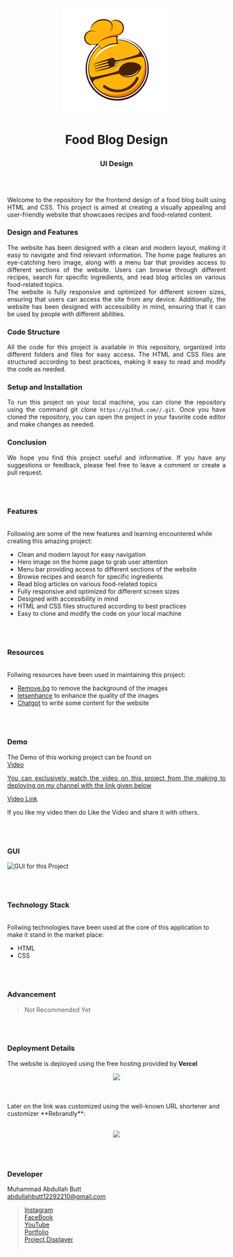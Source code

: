 <p align="center">
  <img src = "img/logo.png" width="250">
</p>

<b><h1 align="center">
  Food Blog Design
</h1></b>

<h3 align="center">
  UI Design 
</h3>


<br><br>

<p align="justify">
Welcome to the repository for the frontend design of a food blog built using HTML and CSS. This project is aimed at creating a visually appealing and user-friendly website that showcases recipes and food-related content.</p>
<h3>Design and Features</h3>
<p align="justify">
The website has been designed with a clean and modern layout, making it easy to navigate and find relevant information. The home page features an eye-catching hero image, along with a menu bar that provides access to different sections of the website. Users can browse through different recipes, search for specific ingredients, and read blog articles on various food-related topics.<br>
The website is fully responsive and optimized for different screen sizes, ensuring that users can access the site from any device. Additionally, the website has been designed with accessibility in mind, ensuring that it can be used by people with different abilities.
</p>
<h3>Code Structure</h3>
<p align="justify">
All the code for this project is available in this repository, organized into different folders and files for easy access. The HTML and CSS files are structured according to best practices, making it easy to read and modify the code as needed.
</p>
<h3>Setup and Installation</h3>
<p align="justify">
To run this project on your local machine, you can clone the repository using the command git clone <code>https://github.com/<username>/<repository-name>.git</code>. Once you have cloned the repository, you can open the project in your favorite code editor and make changes as needed.
</p>
<h3>Conclusion</h3>
<p align="justify">
We hope you find this project useful and informative. If you have any suggestions or feedback, please feel free to leave a comment or create a pull request.
</p>


<br><br>
<!-- ................................................................................................................................. -->


### Features
<br>
Following are some of the new features and learning encountered while creating this amazing project:

- Clean and modern layout for easy navigation
- Hero image on the home page to grab user attention
- Menu bar providing access to different sections of the website
- Browse recipes and search for specific ingredients
- Read blog articles on various food-related topics
- Fully responsive and optimized for different screen sizes
- Designed with accessibility in mind
- HTML and CSS files structured according to best practices
- Easy to clone and modify the code on your local machine

<br><br>
<!-- ................................................................................................................................. -->


### Resources
<br>
Follwing resources have been used in maintaining this project:

- [Remove.bg](https://www.remove.bg/upload) to remove the background of the images
- [letsenhance](https://letsenhance.io/boost) to enhance the quality of the images
- [Chatgpt](https://chat.openai.com/) to write some content for the website


<br><br>
<!-- ................................................................................................................................. -->


### Demo
<p align="justify">
  The Demo of this working project can be found on <br>
  <a href="></a>
</p>


<br><br>
<!-- ................................................................................................................................. -->



### Video
<p align="justify">
You can exclusively watch the video on this project from the making to deploying on my     channel with the link given below<br>

  [Video Link](# ) <br>

  If you like my video then do Like the Video and share it with others.
</p>


<br><br>
<!-- ................................................................................................................................. -->



### GUI
![GUI for this Project](path)


<br><br>
<!-- ................................................................................................................................. -->




### Technology Stack
<br>
Follwing technologies have been used at the core of this application to make it stand in the market place:

- HTML
- CSS


<br><br>
<!-- ................................................................................................................................. -->


### Advancement

> Not Recommended Yet

<br><br>
<!-- ................................................................................................................................. -->


### Deployment Details

The website is deployed using the free hosting provided by **Vercel**
<p align = "center">
  <img src = "https://branditechture.agency/brand-logos/wp-content/uploads/wpdm-cache/Vercel-900x0.png" width = "300">
</p>
<br><br>
Later on the link was customized using the well-known URL shortener and customizer **Rebrandly**:<br><br>
<p align = "center">
  <img src = "https://www.rebrandly.com/images/URL-Shortener.fileextension.svg" width = "300">
</p>


<br><br>
<!-- ................................................................................................................................. -->


### Developer

Muhammad Abdullah Butt <br>
abdullahbutt12292210@gmail.com <br>
> [Instagram](https://www.instagram.com/abdullah.butt.22/)<br>
> [FaceBook](https://www.facebook.com/profile.php?id=100076291614529)<br>
> [YouTube](https://www.youtube.com/channel/UCnuOFQyMywg-KuoN-lmav1Q)<br>
> [Portfolio](https://rebrand.ly/MuhammadAbdullahButt_MABCORP)<br>
> [Project Displayer]( https://rebrand.ly/ProjectDisplayer_MABCORP)
<br><br>
<!-- ................................................................................................................................. -->







